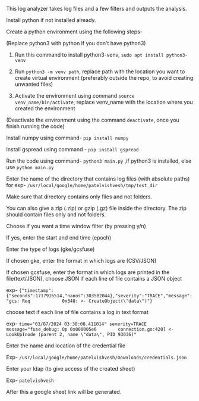 This log analyzer takes log files and a few filters and outputs the analysis.

Install python if not installed already.

Create a python environment using the following steps-


(Replace python3 with python if you don't have python3)

1. Run this command to install python3-venv, `sudo apt install python3-venv`

2. Run `python3 -m venv path`, replace path with the location you want to create virtual environment (preferably outside the repo, to avoid creating unwanted files)
3. Activate the environment using command `source venv_name/bin/activate`, replace venv_name with the location where you created the environment

(Deactivate the environment using the command `deactivate`, once you finish running the code)



Install numpy using command- `pip install numpy`

Install gspread using command - `pip install gspread`


Run the code using command-
`python3 main.py` ,if python3 is installed,
else use `python main.py`

Enter the name of the directory that contains log files (with absolute paths)
for exp- `/usr/local/google/home/patelvishvesh/tmp/test_dir`

Make sure that directory contains only files and not folders.

You can also give a zip (.zip) or gzip (.gz) file inside the directory. The zip should contain files only and not folders.


Choose if you want a time window filter (by pressing y/n)

If yes, enter the start and end time (epoch)

Enter the type of logs (gke/gcsfuse)

If chosen gke, enter the format in which logs are (CSV/JSON)

If chosen gcsfuse, enter the format in which logs are printed in the file(text/JSON),
choose JSON if each line of file contains a JSON object

exp- `{"timestamp":{"seconds":1717916514,"nanos":303582044},"severity":"TRACE","message":"gcs: Req            0x348: <- CreateObject(\"data\")"}`

choose text if each line of file contains a log in text format

exp- `time="03/07/2024 03:38:08.411014" severity=TRACE message="fuse_debug: Op 0x000005e6        connection.go:420] <- LookUpInode (parent 2, name \"data\", PID 93036)"`



Enter the name and location of the credential file

Exp- `/usr/local/google/home/patelvishvesh/Downloads/credentials.json`

Enter your ldap (to give access of the created sheet)

Exp- `patelvishvesh`

After this a google sheet link will be generated.

